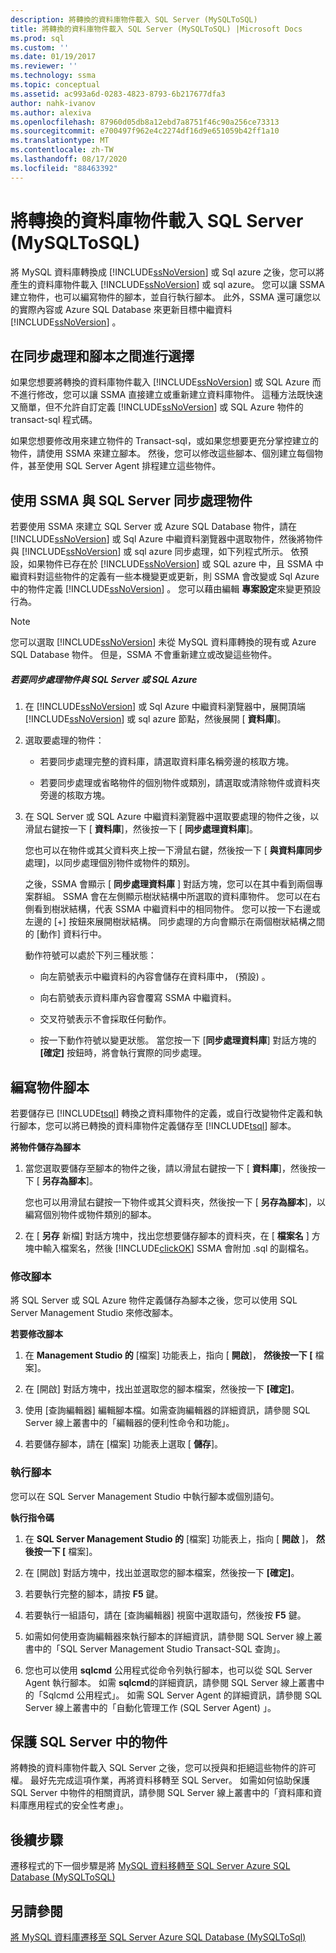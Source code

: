 ```yaml
---
description: 將轉換的資料庫物件載入 SQL Server (MySQLToSQL)
title: 將轉換的資料庫物件載入 SQL Server (MySQLToSQL) |Microsoft Docs
ms.prod: sql
ms.custom: ''
ms.date: 01/19/2017
ms.reviewer: ''
ms.technology: ssma
ms.topic: conceptual
ms.assetid: ac993a6d-0283-4823-8793-6b217677dfa3
author: nahk-ivanov
ms.author: alexiva
ms.openlocfilehash: 87960d05db8a12ebd7a8751f46c90a256ce73313
ms.sourcegitcommit: e700497f962e4c2274df16d9e651059b42ff1a10
ms.translationtype: MT
ms.contentlocale: zh-TW
ms.lasthandoff: 08/17/2020
ms.locfileid: "88463392"
---
```

# <a name="loading-converted-database-objects-into-sql-server-mysqltosql"></a>將轉換的資料庫物件載入 SQL Server (MySQLToSQL)
將 MySQL 資料庫轉換成 [!INCLUDE[ssNoVersion](../../includes/ssnoversion-md.md)] 或 Sql azure 之後，您可以將產生的資料庫物件載入 [!INCLUDE[ssNoVersion](../../includes/ssnoversion-md.md)] 或 sql azure。 您可以讓 SSMA 建立物件，也可以編寫物件的腳本，並自行執行腳本。 此外，SSMA 還可讓您以的實際內容或 Azure SQL Database 來更新目標中繼資料 [!INCLUDE[ssNoVersion](../../includes/ssnoversion-md.md)] 。  
  
## <a name="choosing-between-synchronization-and-scripts"></a>在同步處理和腳本之間進行選擇  
如果您想要將轉換的資料庫物件載入 [!INCLUDE[ssNoVersion](../../includes/ssnoversion-md.md)] 或 SQL Azure 而不進行修改，您可以讓 SSMA 直接建立或重新建立資料庫物件。 這種方法既快速又簡單，但不允許自訂定義 [!INCLUDE[ssNoVersion](../../includes/ssnoversion-md.md)] 或 SQL Azure 物件的 transact-sql 程式碼。  
  
如果您想要修改用來建立物件的 Transact-sql，或如果您想要更充分掌控建立的物件，請使用 SSMA 來建立腳本。 然後，您可以修改這些腳本、個別建立每個物件，甚至使用 SQL Server Agent 排程建立這些物件。  
  
## <a name="using-ssma-to-synchronize-objects-with-sql-server"></a>使用 SSMA 與 SQL Server 同步處理物件  
若要使用 SSMA 來建立 SQL Server 或 Azure SQL Database 物件，請在 [!INCLUDE[ssNoVersion](../../includes/ssnoversion-md.md)] 或 Sql Azure 中繼資料瀏覽器中選取物件，然後將物件與 [!INCLUDE[ssNoVersion](../../includes/ssnoversion-md.md)] 或 sql azure 同步處理，如下列程式所示。 依預設，如果物件已存在於 [!INCLUDE[ssNoVersion](../../includes/ssnoversion-md.md)] 或 SQL azure 中，且 SSMA 中繼資料對這些物件的定義有一些本機變更或更新，則 SSMA 會改變或 Sql Azure 中的物件定義 [!INCLUDE[ssNoVersion](../../includes/ssnoversion-md.md)] 。 您可以藉由編輯 **專案設定**來變更預設行為。  
  
> [!NOTE]  
> 您可以選取 [!INCLUDE[ssNoVersion](../../includes/ssnoversion-md.md)] 未從 MySQL 資料庫轉換的現有或 Azure SQL Database 物件。 但是，SSMA 不會重新建立或改變這些物件。  
  
##### <a name="to-synchronize-objects-with-sql-server-or-sql-azure"></a>若要同步處理物件與 SQL Server 或 SQL Azure  
  
1.  在 [!INCLUDE[ssNoVersion](../../includes/ssnoversion-md.md)] 或 Sql Azure 中繼資料瀏覽器中，展開頂端 [!INCLUDE[ssNoVersion](../../includes/ssnoversion-md.md)] 或 sql azure 節點，然後展開 [ **資料庫**]。  
  
2.  選取要處理的物件：  
  
    -   若要同步處理完整的資料庫，請選取資料庫名稱旁邊的核取方塊。  
  
    -   若要同步處理或省略物件的個別物件或類別，請選取或清除物件或資料夾旁邊的核取方塊。  
  
3.  在 SQL Server 或 SQL Azure 中繼資料瀏覽器中選取要處理的物件之後，以滑鼠右鍵按一下 [ **資料庫**]，然後按一下 [ **同步處理資料庫**]。  
  
    您也可以在物件或其父資料夾上按一下滑鼠右鍵，然後按一下 [ **與資料庫同步**處理]，以同步處理個別物件或物件的類別。  
  
    之後，SSMA 會顯示 [ **同步處理資料庫** ] 對話方塊，您可以在其中看到兩個專案群組。 SSMA 會在左側顯示樹狀結構中所選取的資料庫物件。 您可以在右側看到樹狀結構，代表 SSMA 中繼資料中的相同物件。 您可以按一下右邊或左邊的 [+] 按鈕來展開樹狀結構。 同步處理的方向會顯示在兩個樹狀結構之間的 [動作] 資料行中。  
  
    動作符號可以處於下列三種狀態：  
  
    -   向左箭號表示中繼資料的內容會儲存在資料庫中， (預設) 。  
  
    -   向右箭號表示資料庫內容會覆寫 SSMA 中繼資料。  
  
    -   交叉符號表示不會採取任何動作。  
  
    -   按一下動作符號以變更狀態。 當您按一下 [**同步處理資料庫**] 對話方塊的 **[確定]** 按鈕時，將會執行實際的同步處理。  
  
## <a name="scripting-objects"></a>編寫物件腳本  
若要儲存已 [!INCLUDE[tsql](../../includes/tsql-md.md)] 轉換之資料庫物件的定義，或自行改變物件定義和執行腳本，您可以將已轉換的資料庫物件定義儲存至 [!INCLUDE[tsql](../../includes/tsql-md.md)] 腳本。  
  
**將物件儲存為腳本**  
  
1.  當您選取要儲存至腳本的物件之後，請以滑鼠右鍵按一下 [ **資料庫**]，然後按一下 [ **另存為腳本**]。  
  
    您也可以用滑鼠右鍵按一下物件或其父資料夾，然後按一下 [ **另存為腳本**]，以編寫個別物件或物件類別的腳本。  
  
2.  在 [ **另存** 新檔] 對話方塊中，找出您想要儲存腳本的資料夾，在 [ **檔案名** ] 方塊中輸入檔案名，然後 [!INCLUDE[clickOK](../../includes/clickok-md.md)] SSMA 會附加 .sql 的副檔名。  
  
### <a name="modifying-scripts"></a>修改腳本  
將 SQL Server 或 SQL Azure 物件定義儲存為腳本之後，您可以使用 SQL Server Management Studio 來修改腳本。  
  
**若要修改腳本**  
  
1.  在 **Management Studio 的** [檔案] 功能表上，指向 [ **開啟**]， **然後按一下 [** 檔案]。  
  
2.  在 [開啟] 對話方塊中，找出並選取您的腳本檔案，然後按一下 **[確定]**。  
  
3.  使用 [查詢編輯器] 編輯腳本檔。如需查詢編輯器的詳細資訊，請參閱 SQL Server 線上叢書中的「編輯器的便利性命令和功能」。  
  
4.  若要儲存腳本，請在 [檔案] 功能表上選取 [ **儲存**]。  
  
### <a name="running-scripts"></a>執行腳本  
您可以在 SQL Server Management Studio 中執行腳本或個別語句。  
  
**執行指令碼**  
  
1.  在 **SQL Server Management Studio 的** [檔案] 功能表上，指向 [ **開啟** ]， **然後按一下 [** 檔案]。  
  
2.  在 [開啟] 對話方塊中，找出並選取您的腳本檔案，然後按一下 **[確定]**。  
  
3.  若要執行完整的腳本，請按 **F5** 鍵。  
  
4.  若要執行一組語句，請在 [查詢編輯器] 視窗中選取語句，然後按 **F5** 鍵。  
  
5.  如需如何使用查詢編輯器來執行腳本的詳細資訊，請參閱 SQL Server 線上叢書中的「SQL Server Management Studio Transact-SQL 查詢」。  
  
6.  您也可以使用 **sqlcmd** 公用程式從命令列執行腳本，也可以從 SQL Server Agent 執行腳本。 如需 **sqlcmd**的詳細資訊，請參閱 SQL Server 線上叢書中的「Sqlcmd 公用程式」。 如需 SQL Server Agent 的詳細資訊，請參閱 SQL Server 線上叢書中的「自動化管理工作 (SQL Server Agent) 」。  
  
## <a name="securing-objects-in-sql-server"></a>保護 SQL Server 中的物件  
將轉換的資料庫物件載入 SQL Server 之後，您可以授與和拒絕這些物件的許可權。 最好先完成這項作業，再將資料移轉至 SQL Server。 如需如何協助保護 SQL Server 中物件的相關資訊，請參閱 SQL Server 線上叢書中的「資料庫和資料庫應用程式的安全性考慮」。  
  
## <a name="next-step"></a>後續步驟  
遷移程式的下一個步驟是將 [MySQL 資料移轉至 SQL Server Azure SQL Database &#40;MySQLToSQL&#41;](../../ssma/mysql/migrating-mysql-data-into-sql-server-azure-sql-db-mysqltosql.md)  
  
## <a name="see-also"></a>另請參閱  
[將 MySQL 資料庫遷移至 SQL Server Azure SQL Database &#40;MySQLToSql&#41;](../../ssma/mysql/migrating-mysql-databases-to-sql-server-azure-sql-db-mysqltosql.md)  
  
